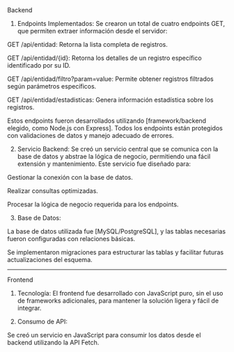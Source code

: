 Backend

1. Endpoints Implementados: Se crearon un total de cuatro endpoints GET, que permiten extraer información desde el servidor:

GET /api/entidad: Retorna la lista completa de registros.

GET /api/entidad/{id}: Retorna los detalles de un registro específico identificado por su ID.

GET /api/entidad/filtro?param=value: Permite obtener registros filtrados según parámetros específicos.

GET /api/entidad/estadisticas: Genera información estadística sobre los registros.


Estos endpoints fueron desarrollados utilizando [framework/backend elegido, como Node.js con Express]. Todos los endpoints están protegidos con validaciones de datos y manejo adecuado de errores.


2. Servicio Backend: Se creó un servicio central que se comunica con la base de datos y abstrae la lógica de negocio, permitiendo una fácil extensión y mantenimiento. Este servicio fue diseñado para:

Gestionar la conexión con la base de datos.

Realizar consultas optimizadas.

Procesar la lógica de negocio requerida para los endpoints.



3. Base de Datos:

La base de datos utilizada fue [MySQL/PostgreSQL], y las tablas necesarias fueron configuradas con relaciones básicas.

Se implementaron migraciones para estructurar las tablas y facilitar futuras actualizaciones del esquema.





---

Frontend

1. Tecnología: El frontend fue desarrollado con JavaScript puro, sin el uso de frameworks adicionales, para mantener la solución ligera y fácil de integrar.


2. Consumo de API:

Se creó un servicio en JavaScript para consumir los datos desde el backend utilizando la API Fetch.
